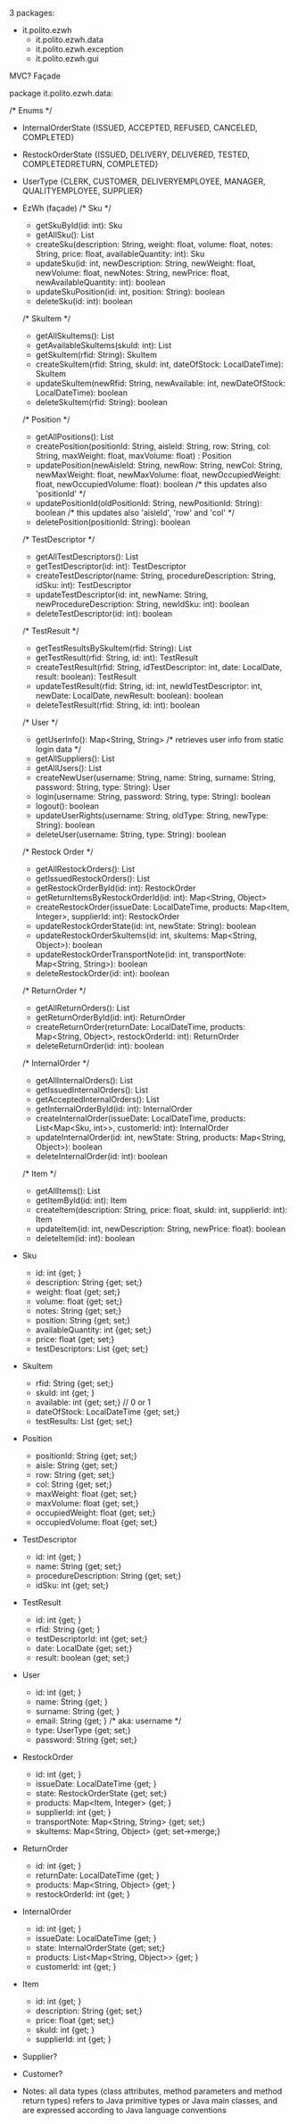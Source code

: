 3 packages:
- it.polito.ezwh
	- it.polito.ezwh.data
	- it.polito.ezwh.exception
	- it.polito.ezwh.gui


MVC?
Façade

package it.polito.ezwh.data:

/* Enums */
- InternalOrderState <enum> {ISSUED, ACCEPTED, REFUSED, CANCELED, COMPLETED}
- RestockOrderState <enum> {ISSUED, DELIVERY, DELIVERED, TESTED, COMPLETEDRETURN, COMPLETED}
- UserType <enum> {CLERK, CUSTOMER, DELIVERYEMPLOYEE, MANAGER, QUALITYEMPLOYEE, SUPPLIER}

- EzWh (façade)
   /* Sku */
  	- getSkuById(id: int): Sku
	- getAllSku(): List<Sku>
	- createSku(description: String, weight: float, volume: float, notes: String, price: float, availableQuantity: int): Sku
   - updateSku(id: int, newDescription: String, newWeight: float, newVolume: float, newNotes: String, newPrice: float, newAvailableQuantity: int): boolean
   - updateSkuPosition(id: int, position: String): boolean
	- deleteSku(id: int): boolean

   /* SkuItem */
	- getAllSkuItems(): List<SkuItem>
	- getAvailableSkuItems(skuId: int): List<SkuItem>
	- getSkuItem(rfid: String): SkuItem
	- createSkuItem(rfid: String, skuId: int, dateOfStock: LocalDateTime): SkuItem
	- updateSkuItem(newRfid: String, newAvailable: int, newDateOfStock: LocalDateTime): boolean
   - deleteSkuItem(rfid: String): boolean

   /* Position */
	- getAllPositions(): List<Position>
	- createPosition(positionId: String, aisleId: String, row: String, col: String, maxWeight: float, maxVolume: float) : Position
	- updatePosition(newAisleId: String, newRow: String, newCol: String, newMaxWeight: float, newMaxVolume: float, newOccupiedWeight: float, newOccupiedVolume: float): boolean  /* this updates also 'positionId' */
   - updatePositionId(oldPositionId: String, newPositionId: String): boolean  /* this updates also 'aisleId', 'row' and 'col' */
   - deletePosition(positionId: String): boolean

   /* TestDescriptor */
	- getAllTestDescriptors(): List<TestDescriptor>
	- getTestDescriptor(id: int): TestDescriptor
	- createTestDescriptor(name: String, procedureDescription: String, idSku: int): TestDescriptor
	- updateTestDescriptor(id: int, newName: String, newProcedureDescription: String, newIdSku: int): boolean
	- deleteTestDescriptor(id: int): boolean

   /* TestResult */
	- getTestResultsBySkuItem(rfid: String): List<TestResults>
	- getTestResult(rfid: String, id: int): TestResult
	- createTestResult(rfid: String, idTestDescriptor: int, date: LocalDate, result: boolean): TestResult
	- updateTestResult(rfid: String, id: int, newIdTestDescriptor: int, newDate: LocalDate, newResult: boolean): boolean
	- deleteTestResult(rfid: String, id: int): boolean

   /* User */
	- getUserInfo(): Map<String, String>   /* retrieves user info from static login data */
	- getAllSuppliers(): List<User>
	- getAllUsers(): List<User>
	- createNewUser(username: String, name: String, surname: String, password: String, type: String): User
   - login(username: String, password: String, type: String): boolean
   - logout(): boolean
	- updateUserRights(username: String, oldType: String, newType: String): boolean
	- deleteUser(username: String, type: String): boolean

   /* Restock Order */
	- getAllRestockOrders(): List<RestockOrder>
	- getIssuedRestockOrders(): List<RestockOrder>
	- getRestockOrderById(id: int): RestockOrder
	- getReturnItemsByRestockOrderId(id: int): Map<String, Object>
	- createRestockOrder(issueDate: LocalDateTime, products: Map<Item, Integer>, supplierId: int): RestockOrder
	- updateRestockOrderState(id: int, newState: String): boolean
	- updateRestockOrderSkuItems(id: int, skuItems: Map<String, Object>): boolean
	- updateRestockOrderTransportNote(id: int, transportNote: Map<String, String>): boolean
	- deleteRestockOrder(id: int): boolean

   /* ReturnOrder */
   - getAllReturnOrders(): List<ReturnOrder>
	- getReturnOrderById(id: int): ReturnOrder
	- createReturnOrder(returnDate: LocalDateTime, products: Map<String, Object>, restockOrderId: int): ReturnOrder
	- deleteReturnOrder(id: int): boolean
	
   /* InternalOrder */
	- getAllInternalOrders(): List<InternalOrder>
	- getIssuedInternalOrders(): List<InternalOrder>
	- getAcceptedInternalOrders(): List<InternalOrder>
	- getInternalOrderById(id: int): InternalOrder
	- createInternalOrder(issueDate: LocalDateTime, products: List<Map<Sku, int>>, customerId: int): InternalOrder
	- updateInternalOrder(id: int, newState: String, products: Map<String, Object>): boolean
	- deleteInternalOrder(id: int): boolean

   /* Item */
	- getAllItems(): List<Item>
	- getItemById(id: int): Item
	- createItem(description: String, price: float, skuId: int, supplierId: int): Item
	- updateItem(id: int, newDescription: String, newPrice: float): boolean
	- deleteItem(id: int): boolean
  
- Sku
	+ id: int {get; } 
	+ description: String {get; set;}
	+ weight: float {get; set;}
	+ volume: float {get; set;}
	+ notes: String {get; set;}
	+ position: String {get; set;}
	+ availableQuantity: int {get; set;}
	+ price: float	{get; set;}
	+ testDescriptors: List<Integer> {get; set;}
	
- SkuItem
	+ rfid: String {get; set;}
	+ skuId: int {get; }
	+ available: int {get; set;}   // 0 or 1
	+ dateOfStock: LocalDateTime {get; set;}
	+ testResults: List<Integer> {get; set;}
		
- Position
	+ positionId: String {get; set;}
	+ aisle: String {get; set;}
	+ row: String  {get; set;}
	+ col: String {get; set;}
	+ maxWeight: float {get; set;}
	+ maxVolume: float {get; set;}
	+ occupiedWeight: float {get; set;}
	+ occupiedVolume: float {get; set;}

- TestDescriptor
	+ id: int {get; }
	+ name: String {get; set;}
	+ procedureDescription: String {get; set;}
	+ idSku: int {get; set;}

- TestResult
	+ id: int {get; }
	+ rfid: String {get; }
	+ testDescriptorId: int {get; set;}
	+ date: LocalDate {get; set;}
	+ result: boolean {get; set;}

- User
	+ id: int {get; }
	+ name: String {get; }
	+ surname: String {get; }
	+ email: String {get; }   /* aka: username */
	+ type: UserType {get; set;}
	+ password: String {get; set;}

- RestockOrder
	+ id: int {get; }
	+ issueDate: LocalDateTime {get; }
	+ state: RestockOrderState {get; set;}
	+ products: Map<Item, Integer> {get; }
	+ supplierId: int {get; }
	+ transportNote: Map<String, String> {get; set;}
	+ skuItems: Map<String, Object> {get; set->merge;}

- ReturnOrder
	+ id: int {get; }
	+ returnDate: LocalDateTime {get; }
	+ products: Map<String, Object> {get; }
	+ restockOrderId: int {get; }

- InternalOrder
	+ id: int {get; }
	+ issueDate: LocalDateTime {get; }
	+ state: InternalOrderState {get; set;}
	+ products: List<Map<String, Object>> {get; }
	+ customerId: int {get; }

- Item
	+ id: int {get; }
	+ description: String {get; set;}
	+ price: float {get; set;}
	+ skuId: int {get; }
	+ supplierId: int {get; }

- Supplier?
- Customer?

- Notes: all data types (class attributes, method parameters and method return types) refers to Java primitive types or Java main classes, and are expressed according to Java language conventions
